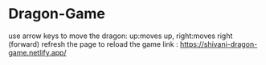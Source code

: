 # Dragon-Game
use arrow keys to move the dragon:
up:moves up, right:moves right (forward)
refresh the page to reload the game 
link : https://shivani-dragon-game.netlify.app/
